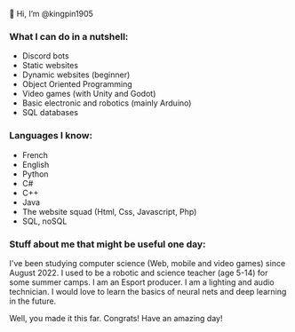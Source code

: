 👋 Hi, I’m @kingpin1905

<h3>What I can do in a nutshell: </h3>
 
 - Discord bots
 - Static websites
 - Dynamic websites (beginner)
 - Object Oriented Programming
 - Video games (with Unity and Godot)
 - Basic electronic and robotics (mainly Arduino)
 - SQL databases

<h3>Languages I know:</h3>

 - French
 - English
 - Python
 - C#
 - C++
 - Java
 - The website squad (Html, Css, Javascript, Php)
 - SQL, noSQL

<h3>Stuff about me that might be useful one day: </h3>
I've been studying computer science (Web, mobile and video games) since August 2022. 
I used to be a robotic and science teacher (age 5-14) for some summer camps. 
I am an Esport producer.
I am a lighting and audio technician.
I would love to learn the basics of neural nets and deep learning in the future.

Well, you made it this far. Congrats! Have an amazing day!
 

<!---
kingpin1905/kingpin1905 is a ✨ special ✨ repository because its `README.md` (this file) appears on your GitHub profile.
You can click the Preview link to take a look at your changes.
--->
